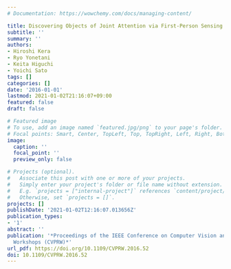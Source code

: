 ```yaml
---
# Documentation: https://wowchemy.com/docs/managing-content/

title: Discovering Objects of Joint Attention via First-Person Sensing
subtitle: ''
summary: ''
authors:
- Hiroshi Kera
- Ryo Yonetani
- Keita Higuchi
- Yoichi Sato
tags: []
categories: []
date: '2016-01-01'
lastmod: 2021-01-02T21:16:07+09:00
featured: false
draft: false

# Featured image
# To use, add an image named `featured.jpg/png` to your page's folder.
# Focal points: Smart, Center, TopLeft, Top, TopRight, Left, Right, BottomLeft, Bottom, BottomRight.
image:
  caption: ''
  focal_point: ''
  preview_only: false

# Projects (optional).
#   Associate this post with one or more of your projects.
#   Simply enter your project's folder or file name without extension.
#   E.g. `projects = ["internal-project"]` references `content/project/deep-learning/index.md`.
#   Otherwise, set `projects = []`.
projects: []
publishDate: '2021-01-02T12:16:07.013656Z'
publication_types:
- '1'
abstract: ''
publication: '*Proceedings of the IEEE Conference on Computer Vision and Pattern Recognition
  Workshops (CVPRW)*'
url_pdf: https://doi.org/10.1109/CVPRW.2016.52
doi: 10.1109/CVPRW.2016.52
---
```

